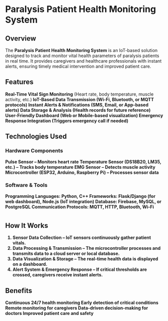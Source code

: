 # **Paralysis Patient Health Monitoring System**

## **Overview**
The **Paralysis Patient Health Monitoring System** is an IoT-based solution designed to track and monitor vital health parameters of paralysis patients in real time. It provides caregivers and healthcare professionals with instant alerts, ensuring timely medical intervention and improved patient care.

## **Features**
 **Real-Time Vital Sign Monitoring** (Heart rate, body temperature, muscle activity, etc.)<b/>
 **IoT-Based Data Transmission** (Wi-Fi, Bluetooth, or MQTT protocols)
 **Instant Alerts & Notifications** (SMS, Email, or App-based alerts)
 **Data Storage & Analysis** (Health records for future reference)
 **User-Friendly Dashboard** (Web or Mobile-based visualization)<b/>
 **Emergency Response Integration** (Triggers emergency call if needed)

## **Technologies Used**
### **Hardware Components**
 **Pulse Sensor** – Monitors heart rate
 **Temperature Sensor (DS18B20, LM35, etc.)** – Tracks body temperature
 **EMG Sensor** – Detects muscle activity
 **Microcontroller (ESP32, Arduino, Raspberry Pi)** – Processes sensor data

### **Software & Tools**
 **Programming Languages**: Python, C++
 **Frameworks**: Flask/Django (for web dashboard), Node.js (IoT integration)
**Database**: Firebase, MySQL, or PostgreSQL
**Communication Protocols**: MQTT, HTTP, Bluetooth, Wi-Fi

#
## **How It Works**
1. **Sensor Data Collection** – IoT sensors continuously gather patient vitals.
2. **Data Processing & Transmission** – The microcontroller processes and transmits data to a cloud server or local database.
3. **Data Visualization & Storage** – The real-time health data is displayed on a dashboard.
4. **Alert System & Emergency Response** – If critical thresholds are crossed, caregivers receive instant alerts.

## **Benefits**
Continuous 24/7 health monitoring
Early detection of critical conditions
Remote monitoring for caregivers
Data-driven decision-making for doctors
Improved patient care and safety




